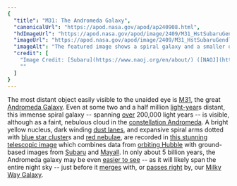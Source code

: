 ```yaml
---
{
  "title": "M31: The Andromeda Galaxy",
  "canonicalUrl": "https://apod.nasa.gov/apod/ap240908.html",
  "hdImageUrl": "https://apod.nasa.gov/apod/image/2409/M31_HstSubaruGendler_5000.jpg",
  "imageUrl": "https://apod.nasa.gov/apod/image/2409/M31_HstSubaruGendler_960.jpg",
  "imageAlt": "The featured image shows a spiral galaxy and a smaller oval galaxy in a dark starfield. Please see the explanation for more detailed information.",
  "credit": [
    "Image Credit: [Subaru](https://www.naoj.org/en/about/) ([NAOJ](http://www.naoj.org/)), [Hubble](http://hla.stsci.edu/hla_welcome.html) ([NASA](https://www.nasa.gov/)/[ESA](https://www.esa.int/)), [Mayall](https://noirlab.edu/public/programs/kitt-peak-national-observatory/nicholas-mayall-4m-telescope/) ([NSF](https://www.nsf.gov/))",
    ""
  ]
}
---
```


The most distant object easily visible to the unaided eye is [M31](https://en.wikipedia.org/wiki/Andromeda_Galaxy), the great [Andromeda Galaxy](https://science.nasa.gov/mission/hubble/science/explore-the-night-sky/hubble-messier-catalog/messier-31/). Even at some two and a half million [light-year](https://spaceplace.nasa.gov/light-year/en/)s distant, this immense spiral galaxy -- spanning [over](https://apod.nasa.gov/apod/ap061228.html) 200,000 light years -- is visible, although as a faint, nebulous cloud in the [constellation Andromeda](http://www.hawastsoc.org/deepsky/and/index.html). A bright yellow nucleus, dark winding [dust lanes](https://apod.nasa.gov/apod/ap220117.html), and expansive spiral arms dotted with [blue star cluster](https://apod.nasa.gov/apod/ap211124.html)s and [red nebulae](https://apod.nasa.gov/apod/ap210214.html), are recorded in [this stunning telescopic image](http://www.robgendlerastropics.com/M31-HST-Subaru-NOAO-RC.html) which combines data from [orbiting Hubble](https://science.nasa.gov/mission/hubble/overview/about-hubble/) with ground-based images from [Subaru](https://subarutelescope.org/en/) and [Mayall](https://noirlab.edu/public/programs/kitt-peak-national-observatory/nicholas-mayall-4m-telescope/). In only about 5 billion years, the Andromeda galaxy may be even [easier to see](https://wallpaperaccess.com/full/621501.jpg) -- as it will likely span the entire night sky -- just before it [merges](https://apod.nasa.gov/apod/ap220606.html) with, or [passes right](https://www.science.org/content/article/milky-way-may-escape-fated-collision-andromeda-galaxy) by, our [Milky Way Galaxy](https://imagine.gsfc.nasa.gov/science/objects/milkyway1.html).
